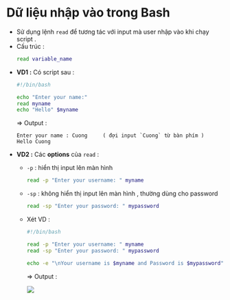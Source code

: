 # Dữ liệu nhập vào trong Bash
- Sử dụng lệnh `read` để tương tác với input mà user nhập vào khi chạy script .
- Cấu trúc :
    ```bash
    read variable_name
    ```
- **VD1 :** Có script sau :
    ```bash
    #!/bin/bash

    echo "Enter your name:"
    read myname
    echo "Hello" $myname
    ```
    => Output :
    ```
    Enter your name : Cuong     ( đợi input `Cuong` từ bàn phím )
    Hello Cuong
    ```
- **VD2 :** Các **options** của `read` :
    - `-p` : hiển thị input lên màn hình
        ```bash
        read -p "Enter your username: " myname
        ```
    - `-sp` : không hiển thị input lên màn hình , thường dùng cho password
        ```bash
        read -sp "Enter your password: " mypassword
        ```
    - Xét VD :
        ```bash
        #!/bin/bash
        
        read -p "Enter your username: " myname
        read -sp "Enter your password: " mypassword
        
        echo -e "\nYour username is $myname and Password is $mypassword"
        ```
        => Output :
        
        <img src=https://i.imgur.com/7cZNqQ3.png>